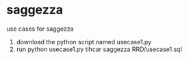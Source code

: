# saggezza
use cases for saggezza

1. download the python script named usecase1.py
2. run
    python usecase1.py tihcar saggezza RRD/usecase1.sql
